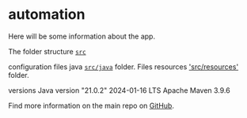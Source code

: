 # automation

Here will be some information about the app.

The folder structure [`src`](./src)

configuration files java [`src/java`](./src/java) folder. Files resources ['src/resources'](./src/resources) folder. 

versions Java version "21.0.2" 2024-01-16 LTS  Apache Maven 3.9.6 

Find more information on the main repo on [GitHub](https://github.com/elenacarozamora/automatizacion).
